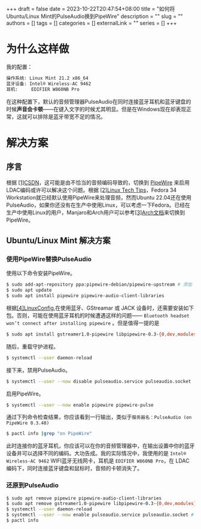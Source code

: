 +++ 
draft = false
date = 2023-10-22T20:47:54+08:00
title = "如何将Ubuntu/Linux Mint的PulseAudio换到PipeWire"
description = ""
slug = ""
authors = []
tags = []
categories = []
externalLink = ""
series = []
+++

# 为什么这样做

我的配置：
``` bash
操作系统: Linux Mint 21.2 x86_64 
蓝牙设备: Intel® Wireless-AC 9462
耳机:     EDIFIER W860NB Pro
```
在这种配置下，默认的音频管理器PulseAudio在同时连接蓝牙耳机和蓝牙键盘的时候**声音会卡顿**——在键入文字的时候尤其明显。但是在Windows现在却表现正常，这就可以排除是蓝牙带宽不足的情况。
# 解决方案
## 序言

根据 [[1]CSDN](https://blog.csdn.net/hqsiswiliam/article/details/105574212)，这可能是由不恰当的音频编码导致的，切换到 [PipeWire](https://pipewire.org/) 来启用LDAC编码或许可以解决这个问题。根据 [[2]Linux Tech Tips](https://linustechtips.com/topic/1336810-how-to-get-ldac-support-on-linux/)，Fedora 34 Workstation就已经默认使用PipeWire来处理音频，然而Ubuntu 22.04还在使用PulseAudio，如果你还没有在生产中使用Linux，可以考虑一下Fedora。已经在生产中使用Linux的用户，Manjaro和Arch用户可以参考[[3]Arch文档](https://wiki.archlinux.org/title/PipeWire)来切换到PipeWire。
## Ubuntu/Linux Mint 解决方案
### 使用PipeWire替换PulseAudio
使用以下命令安装PipeWire。
``` bash
$ sudo add-apt-repository ppa:pipewire-debian/pipewire-upstream # 添加 PipeWire PPA，在LinuxMint 21.2上这不是必须的。
$ sudo apt update
$ sudo apt install pipewire pipewire-audio-client-libraries
```
根据[[4]LinuxConfig](https://linuxconfig.org/how-to-install-pipewire-on-ubuntu-linux),在使用蓝牙、GStreamar 或 JACK 设备时，还需要安装如下包。否则，可能在使用蓝牙耳机的时候遭遇这样的问题—— `Bluetooth headset won’t connect after installing pipewire` 。但是值得一提的是
```bash
$ sudo apt install gstreamer1.0-pipewire libpipewire-0.3-{0,dev,modules} libspa-0.2-{bluetooth,dev,jack,modules} pipewire{,-{audio-client-libraries,pulse,media-session,bin,locales,tests}} # 在我的实践中这也不是必须的，请根据你的实际情况安装。
```
随后，重载守护进程。
```bash
$ systemctl --user daemon-reload
```
接下来，禁用PulseAudio。
```bash
$ systemctl --user --now disable pulseaudio.service pulseaudio.socket
```
启用PipeWire。
```bash
$ systemctl --user --now enable pipewire pipewire-pulse
```
通过下列命令检查结果，你应该看到一行输出，类似于`服务器名：PulseAudio (on PipeWire 0.3.48)`
```bash
$ pactl info |grep "on PipeWire"
```
此时连接你的蓝牙耳机，你应该可以在你的音频管理器中，在输出设置中你的蓝牙设备并可以选择不同的编码。大功告成。我的实际情况中，我使用的是 `Intel® Wireless-AC 9462` WIFI蓝牙无线网卡，耳机是 `EDIFIER W860NB Pro`，在 LDAC 编码下，同时连接蓝牙键盘和鼠标时，音频的卡顿消失了。

### 还原到PulseAudio
```bash
$ sudo apt remove pipewire pipewire-audio-client-libraries
$ sudo apt remove gstreamer1.0-pipewire libpipewire-0.3-{0,dev,modules} libspa-0.2-{bluetooth,dev,jack,modules} pipewire{,-{audio-client-libraries,pulse,media-session,bin,locales,tests}} # 如果此前安装过则执行卸载
$ systemctl --user daemon-reload
$ systemctl --user --now enable pulseaudio.service pulseaudio.socket # 重启 PulseAudio
$ pactl info
```